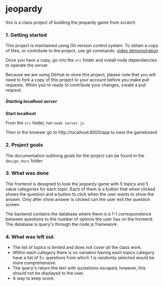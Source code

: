 # jeopardy

this is a class project of building the jeopardy game from scratch

### 1. Getting started

This project is maintained using Git version control system. To obtain a copy of files, or contribute to the project, use git commands. [video demonstration](https://youtu.be/a88o1bEFeCU) 

Once you have a copy, go into the `src` folder and install node dependencies to operate the server.

Because we are using GitHub to store this project, please note that you will need to fork a copy of this project to your account before you make pull requests. When you're ready to contribute your changes, create a pull request. 

##### Starting localhost server

**Start localhost** 

From the `src` folder, run `node server.js`

Then in the browser go to http://localhost:8000/app to view the gameboard

### 2. Project goals

The documentation outlining goals for the project can be found in the `design_docs` folder.


### 3. What was done

The frontend is designed to look the jeopardy game with 5 topics and 5 value categories for each topic. Each of them is a button that when clicked shows the question and a button to click when the user wants to show the answer. Only after show answer is clicked can the user exit the question screen.

The backend contains the database where there is a 1-1 correspondence between questions to the number of options the user has on the frontend. The database is query's through the node js framework.

### 4. What was left out

- The list of topics is limited and does not cover all the class work.
- Within each category there is no variation having each topics category have a list of 5+ questions from which 1 is randomly selected would be more comprehensive.
- The query's return the text with quotations escaped, however, this should not be displayed to the user.
- A way to keep score.